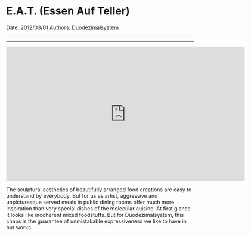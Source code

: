 # E.A.T. (Essen Auf Teller)

Date: 2012/03/01
Authors: [Duodezimalsystem](http://duodezimal.me)

---
---

<iframe src="http://player.vimeo.com/video/38529883?title=0&amp;byline=0&amp;portrait=0&amp;badge=0&amp;color=c9ff23" width="640" height="360" frameborder="0" webkitAllowFullScreen mozallowfullscreen allowFullScreen></iframe>

The sculptural aesthetics of beautifully arranged food creations are easy to understand by everybody. But for us as artist, aggressive and unpicturesque served meals in public dining rooms offer much more inspiration than very special dishes of the molecular cuisine. At first glance it looks like incoherent mixed foodstuffs. But for Duodezimalsystem, this chaos is the guarantee of unmistakable expressiveness we like to have in our works.
